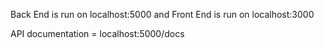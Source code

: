Back End is run on localhost:5000 and Front End is run on localhost:3000

API documentation = localhost:5000/docs 